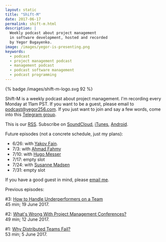 ```yaml
---
layout: static
title: "Shift-M"
date: 2017-06-17
permalink: shift-m.html
description: |
  Weekly podcast about project management
  in software development, hosted and recorded
  by Yegor Bugayenko.
image: /images/yegor-is-presenting.png
keywords:
  - podcast
  - project management podcast
  - management podcast
  - podcast software management
  - podcast programming
---
```


{% badge /images/shift-m-logo.svg 92 %}

Shift-M is a weekly podcast about project management. I'm recording
every Monday at 11am PST. If you want to be a guest, please email to
[podcast@yegor256.com](mailto:podcast@yegor256.com). If you just
want to join and say a few words, come into this
[Telegram group](https://t.me/joinchat/AAAAAEJFMRzsRTRxM3ec6A).

This is our [RSS](http://feeds.soundcloud.com/users/soundcloud:users:92341909/sounds.rss).
Subscribe on
[SoundCloud](https://soundcloud.com/yegor256),
[iTunes](https://itunes.apple.com/us/podcast/yegor256-podcast/id1150826721),
[Android](http://subscribeonandroid.com/feeds.soundcloud.com/users/soundcloud:users:92341909/sounds.rss).

Future episodes (not a concrete schedule, just my plans):

  * 6/26: with [Yakov Fain](https://yakovfain.com/).
  * 7/3: with [Ahmad Fahmy](http://www.ahmadfahmy.com/)
  * 7/10: with [Hugo Messer](http://www.hugomesser.com/)
  * 7/17: empty slot
  * 7/24: with [Susanne Madsen](http://www.susannemadsen.com/)
  * 7/31: empty slot

If you have a good guest in mind, please [email me](mailto:podcast@yegor256.com).

Previous episodes:

&#35;3: [How to Handle Underperformers on a Team](/podcast/2017/3.html)<br/>
45 min; 19 June 2017.

&#35;2: [What's Wrong With Project Management Conferences?](/podcast/2017/2.html)<br/>
49 min; 12 June 2017.

&#35;1: [Why Distributed Teams Fail?](/podcast/2017/1.html)<br/>
53 min; 5 June 2017.
